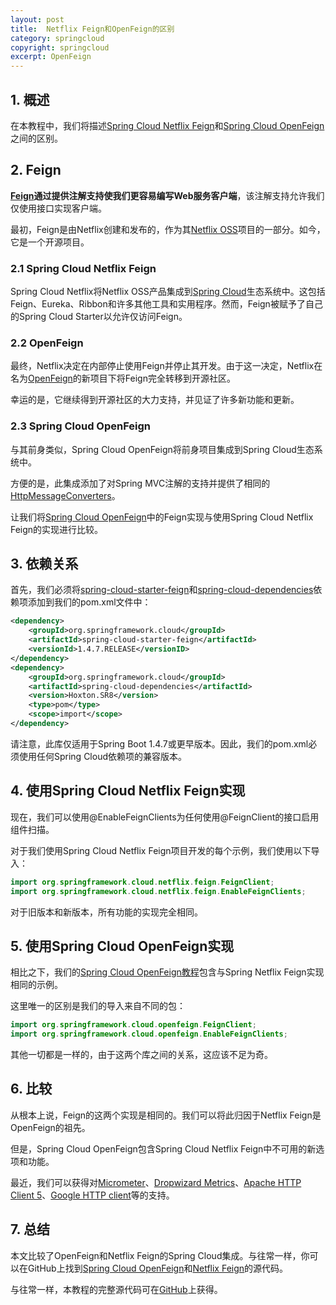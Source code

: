 ```yaml
---
layout: post
title:  Netflix Feign和OpenFeign的区别
category: springcloud
copyright: springcloud
excerpt: OpenFeign
---
```


## 1. 概述

在本教程中，我们将描述[Spring Cloud Netflix Feign](https://spring.io/projects/spring-cloud-netflix)和[Spring Cloud OpenFeign](https://spring.io/projects/spring-cloud-openfeign)之间的区别。

## 2. Feign

**[Feign](https://www.baeldung.com/intro-to-feign)通过提供注解支持使我们更容易编写Web服务客户端**，该注解支持允许我们仅使用接口实现客户端。

最初，Feign是由Netflix创建和发布的，作为其[Netflix OSS](https://netflix.github.io/)项目的一部分。如今，它是一个开源项目。

### 2.1 Spring Cloud Netflix Feign

Spring Cloud Netflix将Netflix OSS产品集成到[Spring Cloud](https://www.baeldung.com/spring-cloud-series)生态系统中。这包括Feign、Eureka、Ribbon和许多其他工具和实用程序。然而，Feign被赋予了自己的Spring Cloud Starter以允许仅访问Feign。

### 2.2 OpenFeign

最终，Netflix决定在内部停止使用Feign并停止其开发。由于这一决定，Netflix在名为[OpenFeign](https://github.com/OpenFeign/feign)的新项目下将Feign完全转移到开源社区。

幸运的是，它继续得到开源社区的大力支持，并见证了许多新功能和更新。

### 2.3 Spring Cloud OpenFeign

与其前身类似，Spring Cloud OpenFeign将前身项目集成到Spring Cloud生态系统中。

方便的是，此集成添加了对Spring MVC注解的支持并提供了相同的[HttpMessageConverters](https://www.baeldung.com/spring-httpmessageconverter-rest)。

让我们将[Spring Cloud OpenFeign](https://www.baeldung.com/spring-cloud-openfeign)中的Feign实现与使用Spring Cloud Netflix Feign的实现进行比较。

## 3. 依赖关系

首先，我们必须将[spring-cloud-starter-feign](https://central.sonatype.com/artifact/org.springframework.cloud/spring-cloud-starter-feign/1.4.7.RELEASE)和[spring-cloud-dependencies](https://central.sonatype.com/artifact/org.springframework.cloud/spring-cloud-dependencies/2022.0.1)依赖项添加到我们的pom.xml文件中：

```xml
<dependency>
    <groupId>org.springframework.cloud</groupId>
    <artifactId>spring-cloud-starter-feign</artifactId>
    <versionId>1.4.7.RELEASE</versionID>
</dependency>
<dependency>
    <groupId>org.springframework.cloud</groupId>
    <artifactId>spring-cloud-dependencies</artifactId>
    <version>Hoxton.SR8</version>
    <type>pom</type>
    <scope>import</scope>
</dependency>
```

请注意，此库仅适用于Spring Boot 1.4.7或更早版本。因此，我们的pom.xml必须使用任何Spring Cloud依赖项的兼容版本。

## 4. 使用Spring Cloud Netflix Feign实现

现在，我们可以使用@EnableFeignClients为任何使用@FeignClient的接口启用组件扫描。

对于我们使用Spring Cloud Netflix Feign项目开发的每个示例，我们使用以下导入：

```java
import org.springframework.cloud.netflix.feign.FeignClient;
import org.springframework.cloud.netflix.feign.EnableFeignClients;
```

对于旧版本和新版本，所有功能的实现完全相同。

## 5. 使用Spring Cloud OpenFeign实现

相比之下，我们的[Spring Cloud OpenFeign教程](https://www.baeldung.com/spring-cloud-openfeign)包含与Spring Netflix Feign实现相同的示例。

这里唯一的区别是我们的导入来自不同的包：

```java
import org.springframework.cloud.openfeign.FeignClient;
import org.springframework.cloud.openfeign.EnableFeignClients;
```

其他一切都是一样的，由于这两个库之间的关系，这应该不足为奇。

## 6. 比较

从根本上说，Feign的这两个实现是相同的。我们可以将此归因于Netflix Feign是OpenFeign的祖先。

但是，Spring Cloud OpenFeign包含Spring Cloud Netflix Feign中不可用的新选项和功能。

最近，我们可以获得对[Micrometer](https://micrometer.io/)、[Dropwizard Metrics](https://metrics.dropwizard.io/)、[Apache HTTP Client 5](https://hc.apache.org/httpcomponents-client-5.0.x/index.html)、[Google HTTP client](https://googleapis.github.io/google-http-java-client)等的支持。

## 7. 总结

本文比较了OpenFeign和Netflix Feign的Spring Cloud集成。与往常一样，你可以在GitHub上找到[Spring Cloud OpenFeign](https://github.com/eugenp/tutorials/tree/master/spring-cloud-modules/spring-cloud-openfeign)和[Netflix Feign](https://github.com/eugenp/tutorials/tree/master/spring-cloud-modules/spring-cloud-netflix-feign)的源代码。

与往常一样，本教程的完整源代码可在[GitHub](https://github.com/tuyucheng7/taketoday-tutorial4j/tree/master/spring-cloud-modules/spring-cloud-netflix-feign)上获得。